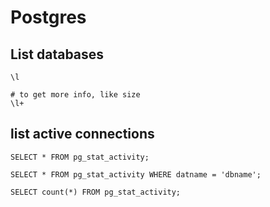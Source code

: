 # Postgres

## List databases

```
\l

# to get more info, like size
\l+ 
```

## list active connections

```
SELECT * FROM pg_stat_activity;

SELECT * FROM pg_stat_activity WHERE datname = 'dbname';

SELECT count(*) FROM pg_stat_activity;
```

